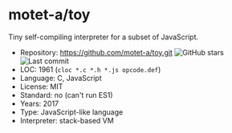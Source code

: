 # motet-a/toy

Tiny self-compiling interpreter for a subset of JavaScript.

* Repository:  https://github.com/motet-a/toy.git <img src="https://img.shields.io/github/stars/motet-a/toy?label=&style=flat-square" alt="GitHub stars" title="GitHub stars"><img src="https://img.shields.io/github/last-commit/motet-a/toy?label=&style=flat-square" alt="Last commit" title="Last commit">
* LOC:         1961 (`cloc *.c *.h *.js opcode.def`)
* Language:    C, JavaScript
* License:     MIT
* Standard:    no (can't run ES1)
* Years:       2017
* Type:        JavaScript-like language
* Interpreter: stack-based VM
